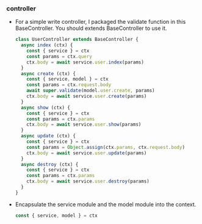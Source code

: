 ### controller

* For a simple write controller, I packaged the validate function in this BaseController. You should extends BaseController to use it.
  
  ```javascript
  class UserController extends BaseController {
    async index (ctx) {
      const { service } = ctx
      const params = ctx.query
      ctx.body = await service.user.index(params)
    }
    async create (ctx) {
      const { service, model } = ctx
      const params = ctx.request.body
      await super.validate(model.user.create, params)
      ctx.body = await service.user.create(params)
    }
    async show (ctx) {
      const { service } = ctx
      const params = ctx.params
      ctx.body = await service.user.show(params)
    }
    async update (ctx) {
      const { service } = ctx
      const params = Object.assign(ctx.params, ctx.request.body)
      ctx.body = await service.user.update(params)
    }
    async destroy (ctx) {
      const { service } = ctx
      const params = ctx.params
      ctx.body = await service.user.destroy(params)
    }
  }
  ```

* Encapsulate the service module and the model module into the context.

  ```javascript
  const { service, model } = ctx
  ```
